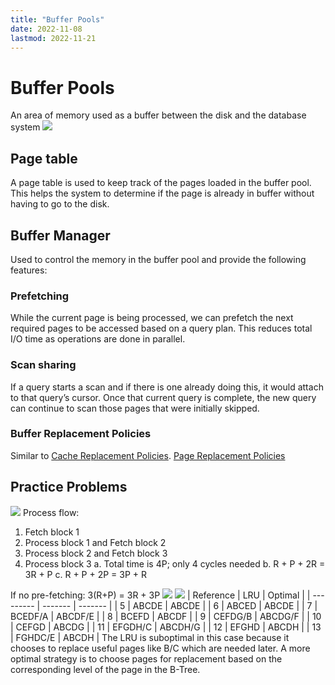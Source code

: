 ```yaml
---
title: "Buffer Pools"
date: 2022-11-08
lastmod: 2022-11-21
---
```

# Buffer Pools
An area of memory used as a buffer between the disk and the database system
![](https://i.imgur.com/vISJSv2.png)
## Page table
A page table is used to keep track of the pages loaded in the buffer pool. This helps the system to determine if the page is already in buffer without having to go to the disk.
## Buffer Manager
Used to control the memory in the buffer pool and provide the following features:
### Prefetching
While the current page is being processed, we can prefetch the next required pages to be accessed based on a query plan. This reduces total I/O time as operations are done in parallel.
### Scan sharing
If a query starts a scan and if there is one already doing this, it would attach to that query’s cursor. Once that current query is complete, the new query can continue to scan those pages that were initially skipped.
### Buffer Replacement Policies
Similar to [Cache Replacement Policies](Notes/Cache%20Replacement%20Policies.md).
[Page Replacement Policies](Notes/Page%20Replacement%20Policies.md)
## Practice Problems
![](https://i.imgur.com/H5D6bBe.png)
Process flow:
1. Fetch block 1
2. Process block 1 and Fetch block 2
3. Process block 2 and Fetch block 3
4. Process block 3
a. Total time is 4P; only 4 cycles needed
b. R + P + 2R = 3R + P
c. R + P + 2P = 3P + R

If no pre-fetching:
3(R+P) = 3R + 3P
![](https://i.imgur.com/06YYaaD.png)
![](https://i.imgur.com/SAiKBBL.png)
| Reference | LRU     | Optimal |
| --------- | ------- | ------- |
| 5         | ABCDE   | ABCDE   |
| 6         | ABCED   | ABCDE   |
| 7         | BCEDF/A | ABCDF/E |
| 8         | BCEFD   | ABCDF   |
| 9         | CEFDG/B | ABCDG/F |
| 10        | CEFGD   | ABCDG   |
| 11        | EFGDH/C | ABCDH/G |
| 12        | EFGHD   | ABCDH   |
| 13        | FGHDC/E   | ABCDH   |
The LRU is suboptimal in this case because it chooses to replace useful pages like B/C which are needed later. A more optimal strategy is to choose pages for replacement based on the corresponding level of the page in the B-Tree.
